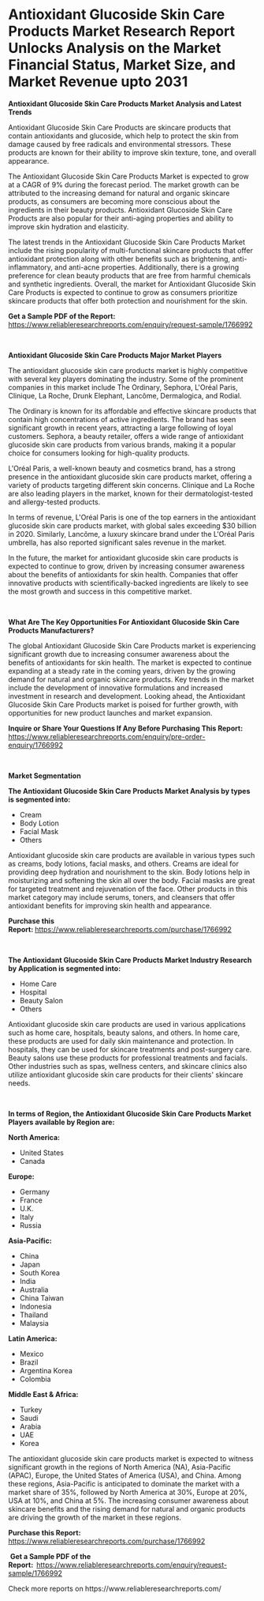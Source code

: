 <p><h1>Antioxidant Glucoside Skin Care Products Market Research Report Unlocks Analysis on the Market Financial Status, Market Size, and Market Revenue upto 2031</h1></p><p><strong>Antioxidant Glucoside Skin Care Products Market Analysis and Latest Trends</strong></p>
<p><p>Antioxidant Glucoside Skin Care Products are skincare products that contain antioxidants and glucoside, which help to protect the skin from damage caused by free radicals and environmental stressors. These products are known for their ability to improve skin texture, tone, and overall appearance.</p><p>The Antioxidant Glucoside Skin Care Products Market is expected to grow at a CAGR of 9% during the forecast period. The market growth can be attributed to the increasing demand for natural and organic skincare products, as consumers are becoming more conscious about the ingredients in their beauty products. Antioxidant Glucoside Skin Care Products are also popular for their anti-aging properties and ability to improve skin hydration and elasticity.</p><p>The latest trends in the Antioxidant Glucoside Skin Care Products Market include the rising popularity of multi-functional skincare products that offer antioxidant protection along with other benefits such as brightening, anti-inflammatory, and anti-acne properties. Additionally, there is a growing preference for clean beauty products that are free from harmful chemicals and synthetic ingredients. Overall, the market for Antioxidant Glucoside Skin Care Products is expected to continue to grow as consumers prioritize skincare products that offer both protection and nourishment for the skin.</p></p>
<p><strong>Get a Sample PDF of the Report:&nbsp;</strong> <a href="https://www.reliableresearchreports.com/enquiry/request-sample/1766992">https://www.reliableresearchreports.com/enquiry/request-sample/1766992</a></p>
<p>&nbsp;</p>
<p><strong>Antioxidant Glucoside Skin Care Products Major Market Players</strong></p>
<p><p>The antioxidant glucoside skin care products market is highly competitive with several key players dominating the industry. Some of the prominent companies in this market include The Ordinary, Sephora, L'Oréal Paris, Clinique, La Roche, Drunk Elephant, Lancôme, Dermalogica, and Rodial.</p><p>The Ordinary is known for its affordable and effective skincare products that contain high concentrations of active ingredients. The brand has seen significant growth in recent years, attracting a large following of loyal customers. Sephora, a beauty retailer, offers a wide range of antioxidant glucoside skin care products from various brands, making it a popular choice for consumers looking for high-quality products.</p><p>L'Oréal Paris, a well-known beauty and cosmetics brand, has a strong presence in the antioxidant glucoside skin care products market, offering a variety of products targeting different skin concerns. Clinique and La Roche are also leading players in the market, known for their dermatologist-tested and allergy-tested products.</p><p>In terms of revenue, L'Oréal Paris is one of the top earners in the antioxidant glucoside skin care products market, with global sales exceeding $30 billion in 2020. Similarly, Lancôme, a luxury skincare brand under the L'Oréal Paris umbrella, has also reported significant sales revenue in the market.</p><p>In the future, the market for antioxidant glucoside skin care products is expected to continue to grow, driven by increasing consumer awareness about the benefits of antioxidants for skin health. Companies that offer innovative products with scientifically-backed ingredients are likely to see the most growth and success in this competitive market.</p></p>
<p>&nbsp;</p>
<p><strong>What Are The Key Opportunities For Antioxidant Glucoside Skin Care Products Manufacturers?</strong></p>
<p><p>The global Antioxidant Glucoside Skin Care Products market is experiencing significant growth due to increasing consumer awareness about the benefits of antioxidants for skin health. The market is expected to continue expanding at a steady rate in the coming years, driven by the growing demand for natural and organic skincare products. Key trends in the market include the development of innovative formulations and increased investment in research and development. Looking ahead, the Antioxidant Glucoside Skin Care Products market is poised for further growth, with opportunities for new product launches and market expansion.</p></p>
<p><strong>Inquire or Share Your Questions If Any Before Purchasing This Report:</strong> <a href="https://www.reliableresearchreports.com/enquiry/pre-order-enquiry/1766992">https://www.reliableresearchreports.com/enquiry/pre-order-enquiry/1766992</a></p>
<p>&nbsp;</p>
<p><strong>Market Segmentation</strong></p>
<p><strong>The Antioxidant Glucoside Skin Care Products Market Analysis by types is segmented into:</strong></p>
<p><ul><li>Cream</li><li>Body Lotion</li><li>Facial Mask</li><li>Others</li></ul></p>
<p><p>Antioxidant glucoside skin care products are available in various types such as creams, body lotions, facial masks, and others. Creams are ideal for providing deep hydration and nourishment to the skin. Body lotions help in moisturizing and softening the skin all over the body. Facial masks are great for targeted treatment and rejuvenation of the face. Other products in this market category may include serums, toners, and cleansers that offer antioxidant benefits for improving skin health and appearance.</p></p>
<p><strong>Purchase this Report:&nbsp;</strong><a href="https://www.reliableresearchreports.com/purchase/1766992">https://www.reliableresearchreports.com/purchase/1766992</a></p>
<p>&nbsp;</p>
<p><strong>The Antioxidant Glucoside Skin Care Products Market Industry Research by Application is segmented into:</strong></p>
<p><ul><li>Home Care</li><li>Hospital</li><li>Beauty Salon</li><li>Others</li></ul></p>
<p><p>Antioxidant glucoside skin care products are used in various applications such as home care, hospitals, beauty salons, and others. In home care, these products are used for daily skin maintenance and protection. In hospitals, they can be used for skincare treatments and post-surgery care. Beauty salons use these products for professional treatments and facials. Other industries such as spas, wellness centers, and skincare clinics also utilize antioxidant glucoside skin care products for their clients' skincare needs.</p></p>
<p>&nbsp;</p>
<p><strong>In terms of Region, the Antioxidant Glucoside Skin Care Products Market Players available by Region are:</strong></p>
<p>
    <p> <strong> North America: </strong>
        <ul>
            <li>United States</li>
            <li>Canada</li>
        </ul>
        </p> 
    <p> <strong> Europe: </strong>
        <ul>
            <li>Germany</li>
            <li>France</li>
            <li>U.K.</li>
            <li>Italy</li>
            <li>Russia</li>
        </ul>
        </p> 
    <p> <strong> Asia-Pacific: </strong>
        <ul>
            <li>China</li>
            <li>Japan</li>
            <li>South Korea</li>
            <li>India</li>
            <li>Australia</li>
            <li>China Taiwan</li>
            <li>Indonesia</li>
            <li>Thailand</li>
            <li>Malaysia</li>
        </ul>
        </p> 
    <p> <strong> Latin America: </strong>
        <ul>
            <li>Mexico</li>
            <li>Brazil</li>
            <li>Argentina Korea</li>
            <li>Colombia</li>
        </ul>
        </p> 
    <p> <strong> Middle East & Africa: </strong>
        <ul>
            <li>Turkey</li>
            <li>Saudi</li>
            <li>Arabia</li>
            <li>UAE</li>
            <li>Korea</li>
        </ul>
    </p>
    </p>
<p><p>The antioxidant glucoside skin care products market is expected to witness significant growth in the regions of North America (NA), Asia-Pacific (APAC), Europe, the United States of America (USA), and China. Among these regions, Asia-Pacific is anticipated to dominate the market with a market share of 35%, followed by North America at 30%, Europe at 20%, USA at 10%, and China at 5%. The increasing consumer awareness about skincare benefits and the rising demand for natural and organic products are driving the growth of the market in these regions.</p></p>
<p><strong>Purchase this Report: </strong><a href="https://www.reliableresearchreports.com/purchase/1766992">https://www.reliableresearchreports.com/purchase/1766992</a></p>
<p>&nbsp;<strong>Get a Sample PDF of the Report:&nbsp;&nbsp;</strong><a href="https://www.reliableresearchreports.com/enquiry/request-sample/1766992">https://www.reliableresearchreports.com/enquiry/request-sample/1766992</a></p>
<p><strong></strong></p>
<p>Check more reports on https://www.reliableresearchreports.com/</p>